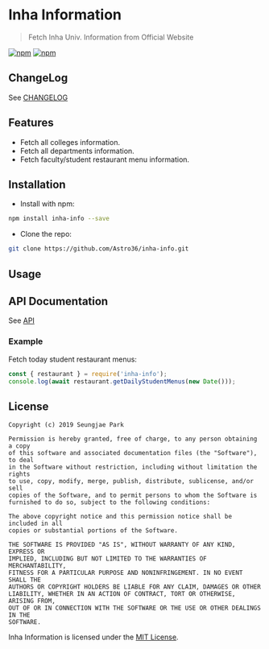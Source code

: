 # Inha Information

> Fetch Inha Univ. Information from Official Website

[![npm](https://img.shields.io/npm/v/inha-info.svg?style=for-the-badge)](https://www.npmjs.com/package/inha-info) [![npm](https://img.shields.io/npm/dt/inha-info.svg?style=for-the-badge)](https://www.npmjs.com/package/inha-info)

## ChangeLog

See [CHANGELOG](./CHANGELOG.md)

## Features

- Fetch all colleges information.
- Fetch all departments information.
- Fetch faculty/student restaurant menu information.

## Installation

- Install with npm:

```bash
npm install inha-info --save
```

- Clone the repo:

```bash
git clone https://github.com/Astro36/inha-info.git
```

## Usage

## API Documentation

See [API](https://astro36.github.io/inha-info/)

### Example

Fetch today student restaurant menus:

```javascript
const { restaurant } = require('inha-info');
console.log(await restaurant.getDailyStudentMenus(new Date()));
```

## License

```text
Copyright (c) 2019 Seungjae Park

Permission is hereby granted, free of charge, to any person obtaining a copy
of this software and associated documentation files (the "Software"), to deal
in the Software without restriction, including without limitation the rights
to use, copy, modify, merge, publish, distribute, sublicense, and/or sell
copies of the Software, and to permit persons to whom the Software is
furnished to do so, subject to the following conditions:

The above copyright notice and this permission notice shall be included in all
copies or substantial portions of the Software.

THE SOFTWARE IS PROVIDED "AS IS", WITHOUT WARRANTY OF ANY KIND, EXPRESS OR
IMPLIED, INCLUDING BUT NOT LIMITED TO THE WARRANTIES OF MERCHANTABILITY,
FITNESS FOR A PARTICULAR PURPOSE AND NONINFRINGEMENT. IN NO EVENT SHALL THE
AUTHORS OR COPYRIGHT HOLDERS BE LIABLE FOR ANY CLAIM, DAMAGES OR OTHER
LIABILITY, WHETHER IN AN ACTION OF CONTRACT, TORT OR OTHERWISE, ARISING FROM,
OUT OF OR IN CONNECTION WITH THE SOFTWARE OR THE USE OR OTHER DEALINGS IN THE
SOFTWARE.
```

Inha Information is licensed under the [MIT License](./LICENSE).
